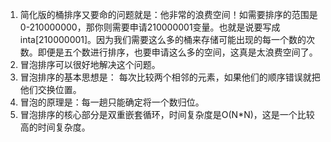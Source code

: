 1. 简化版的桶排序又要命的问题就是：他非常的浪费空间！如需要排序的范围是0-210000000，那你则需要申请210000001变量。也就是说要写成inta[210000001]。因为我们需要这么多的桶来存储可能出现的每一个数的次数。即便是五个数进行排序，也要申请这么多的空间，这真是太浪费空间了。
2. 冒泡排序可以很好地解决这个问题。
3. 冒泡排序的基本思想是： 每次比较两个相邻的元素，如果他们的顺序错误就把他们交换位置。
4. 冒泡的原理是：每一趟只能确定将一个数归位。
5. 冒泡排序的核心部分是双重嵌套循环，时间复杂度是O(N*N)，这是一个比较高的时间复杂度。
